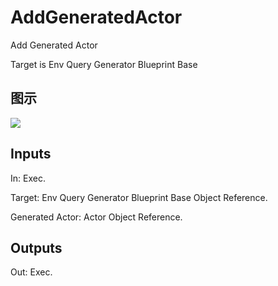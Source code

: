 # AddGeneratedActor

Add Generated Actor

Target is Env Query Generator Blueprint Base

## 图示

![]($-20221218-18554805.png)

## Inputs

In: Exec.

Target: Env Query Generator Blueprint Base Object Reference.

Generated Actor: Actor Object Reference.  

## Outputs

Out: Exec.


